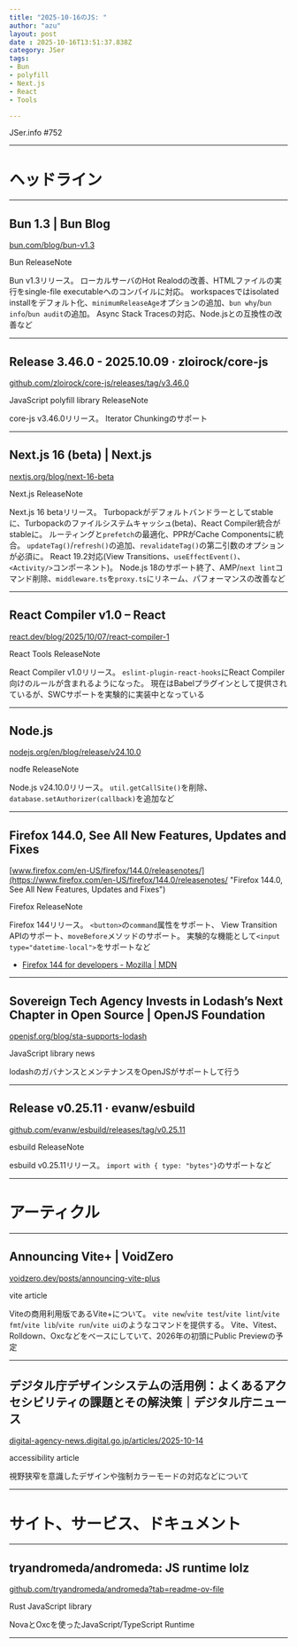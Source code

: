 ```yaml
---
title: "2025-10-16のJS: "
author: "azu"
layout: post
date : 2025-10-16T13:51:37.838Z
category: JSer
tags:
- Bun
- polyfill
- Next.js
- React
- Tools

---
```


JSer.info #752

----

<h1 class="site-genre">ヘッドライン</h1>

----

## Bun 1.3 | Bun Blog
[bun.com/blog/bun-v1.3](https://bun.com/blog/bun-v1.3 "Bun 1.3 | Bun Blog")
<p class="jser-tags jser-tag-icon"><span class="jser-tag">Bun</span> <span class="jser-tag">ReleaseNote</span></p>

Bun v1.3リリース。
ローカルサーバのHot Realodの改善、HTMLファイルの実行をsingle-file executableへのコンパイルに対応。
workspacesではisolated installをデフォルト化、`minimumReleaseAge`オプションの追加、`bun why`/`bun info`/`bun audit`の追加。
Async Stack Tracesの対応、Node.jsとの互換性の改善など


----

## Release 3.46.0 - 2025.10.09 · zloirock/core-js
[github.com/zloirock/core-js/releases/tag/v3.46.0](https://github.com/zloirock/core-js/releases/tag/v3.46.0 "Release 3.46.0 - 2025.10.09 · zloirock/core-js")
<p class="jser-tags jser-tag-icon"><span class="jser-tag">JavaScript</span> <span class="jser-tag">polyfill</span> <span class="jser-tag">library</span> <span class="jser-tag">ReleaseNote</span></p>

core-js v3.46.0リリース。
Iterator Chunkingのサポート


----

## Next.js 16 (beta) | Next.js
[nextjs.org/blog/next-16-beta](https://nextjs.org/blog/next-16-beta "Next.js 16 (beta) | Next.js")
<p class="jser-tags jser-tag-icon"><span class="jser-tag">Next.js</span> <span class="jser-tag">ReleaseNote</span></p>

Next.js 16 betaリリース。
Turbopackがデフォルトバンドラーとしてstableに、Turbopackのファイルシステムキャッシュ(beta)、React Compiler統合がstableに。
ルーティングと`prefetch`の最適化、PPRがCache Componentsに統合。
`updateTag()`/`refresh()`の追加、`revalidateTag()`の第二引数のオプションが必須に。
React 19.2対応(View Transitions、`useEffectEvent()`、`<Activity/>`コンポーネント)。
Node.js 18のサポート終了、AMP/`next lint`コマンド削除、`middleware.ts`を`proxy.ts`にリネーム、パフォーマンスの改善など


----

## React Compiler v1.0 – React
[react.dev/blog/2025/10/07/react-compiler-1](https://react.dev/blog/2025/10/07/react-compiler-1 "React Compiler v1.0 – React")
<p class="jser-tags jser-tag-icon"><span class="jser-tag">React</span> <span class="jser-tag">Tools</span> <span class="jser-tag">ReleaseNote</span></p>

React Compiler v1.0リリース。
`eslint-plugin-react-hooks`にReact Compiler向けのルールが含まれるようになった。
現在はBabelプラグインとして提供されているが、SWCサポートを実験的に実装中となっている


----

## Node.js
[nodejs.org/en/blog/release/v24.10.0](https://nodejs.org/en/blog/release/v24.10.0 "Node.js")
<p class="jser-tags jser-tag-icon"><span class="jser-tag">nodfe</span> <span class="jser-tag">ReleaseNote</span></p>

Node.js v24.10.0リリース。
`util.getCallSite()`を削除、`database.setAuthorizer(callback)`を追加など


----

## Firefox 144.0, See All New Features, Updates and Fixes
[www.firefox.com/en-US/firefox/144.0/releasenotes/](https://www.firefox.com/en-US/firefox/144.0/releasenotes/ "Firefox 144.0, See All New Features, Updates and Fixes")
<p class="jser-tags jser-tag-icon"><span class="jser-tag">Firefox</span> <span class="jser-tag">ReleaseNote</span></p>

Firefox 144リリース。
`<button>`の`command`属性をサポート、 View Transition APIのサポート、`moveBefore`メソッドのサポート。
実験的な機能として`<input type="datetime-local">`をサポートなど

- [Firefox 144 for developers - Mozilla | MDN](https://developer.mozilla.org/en-US/docs/Mozilla/Firefox/Releases/144 "Firefox 144 for developers - Mozilla | MDN")

----

## Sovereign Tech Agency Invests in Lodash’s Next Chapter in Open Source | OpenJS Foundation
[openjsf.org/blog/sta-supports-lodash](https://openjsf.org/blog/sta-supports-lodash "Sovereign Tech Agency Invests in Lodash’s Next Chapter in Open Source | OpenJS Foundation")
<p class="jser-tags jser-tag-icon"><span class="jser-tag">JavaScript</span> <span class="jser-tag">library</span> <span class="jser-tag">news</span></p>

lodashのガバナンスとメンテナンスをOpenJSがサポートして行う


----

## Release v0.25.11 · evanw/esbuild
[github.com/evanw/esbuild/releases/tag/v0.25.11](https://github.com/evanw/esbuild/releases/tag/v0.25.11 "Release v0.25.11 · evanw/esbuild")
<p class="jser-tags jser-tag-icon"><span class="jser-tag">esbuild</span> <span class="jser-tag">ReleaseNote</span></p>

esbuild v0.25.11リリース。
`import with { type: "bytes"}`のサポートなど


----
<h1 class="site-genre">アーティクル</h1>

----

## Announcing Vite+ | VoidZero
[voidzero.dev/posts/announcing-vite-plus](https://voidzero.dev/posts/announcing-vite-plus "Announcing Vite+ | VoidZero")
<p class="jser-tags jser-tag-icon"><span class="jser-tag">vite</span> <span class="jser-tag">article</span></p>

Viteの商用利用版であるVite+について。
`vite new`/`vite test`/`vite lint`/`vite fmt`/`vite lib`/`vite run`/`vite ui`のようなコマンドを提供する。
Vite、Vitest、Rolldown、Oxcなどをベースにしていて、2026年の初頭にPublic Previewの予定


----

## デジタル庁デザインシステムの活用例：よくあるアクセシビリティの課題とその解決策｜デジタル庁ニュース
[digital-agency-news.digital.go.jp/articles/2025-10-14](https://digital-agency-news.digital.go.jp/articles/2025-10-14 "デジタル庁デザインシステムの活用例：よくあるアクセシビリティの課題とその解決策｜デジタル庁ニュース")
<p class="jser-tags jser-tag-icon"><span class="jser-tag">accessibility</span> <span class="jser-tag">article</span></p>

視野狭窄を意識したデザインや強制カラーモードの対応などについて


----
<h1 class="site-genre">サイト、サービス、ドキュメント</h1>

----

## tryandromeda/andromeda: JS runtime lolz
[github.com/tryandromeda/andromeda?tab&#x3D;readme-ov-file](https://github.com/tryandromeda/andromeda?tab=readme-ov-file "tryandromeda/andromeda: JS runtime lolz")
<p class="jser-tags jser-tag-icon"><span class="jser-tag">Rust</span> <span class="jser-tag">JavaScript</span> <span class="jser-tag">library</span></p>

NovaとOxcを使ったJavaScript/TypeScript Runtime


----
